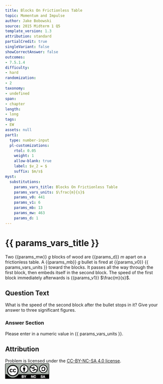 ```yaml
---
title: Blocks On Frictionless Table
topic: Momentum and Impulse
author: Jake Bobowski
source: 2015 Midterm 1 Q5
template_version: 1.3
attribution: standard
partialCredit: true
singleVariant: false
showCorrectAnswer: false
outcomes:
- 7.5.1.4
difficulty:
- hard
randomization:
- 2
taxonomy:
- undefined
span:
- chapter
length:
- long
tags:
- EW
assets: null
part1:
  type: number-input
  pl-customizations:
    rtol: 0.05
    weight: 1
    allow-blank: true
    label: $v_2 = $
    suffix: $m/s$
myst:
  substitutions:
    params_vars_title: Blocks On Frictionless Table
    params_vars_units: $\frac{m}{s}$
    params_v0: 441
    params_v1: 6
    params_mb: 13
    params_mw: 463
    params_d: 1
---
```

# {{ params_vars_title }}
Two {{params_mw}} $g$ blocks of wood are {{params_d}} $m$ apart on a frictionless table.
A {{params_mb}} $g$ bullet is fired at {{params_v0}} {{ params_vars_units }} toward the blocks.
It passes all the way through the first block, then embeds itself in the second block.
The speed of the first block immediately afterwards is {{params_v1}} $\frac{m}{s}$.

## Question Text

What is the speed of the second block after the bullet stops in it?
Give your answer to three significant figures.

### Answer Section

Please enter in a numeric value in {{ params_vars_units }}.

## Attribution

Problem is licensed under the [CC-BY-NC-SA 4.0 license](https://creativecommons.org/licenses/by-nc-sa/4.0/).<br> ![The Creative Commons 4.0 license requiring attribution-BY, non-commercial-NC, and share-alike-SA license.](https://raw.githubusercontent.com/firasm/bits/master/by-nc-sa.png)
